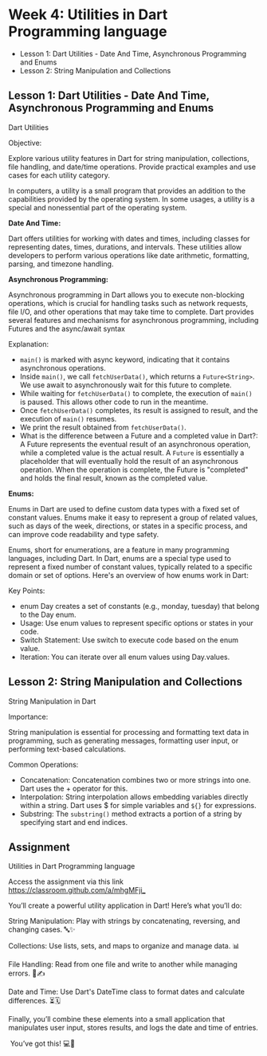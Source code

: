 # Week 4: Utilities in Dart Programming language

- Lesson 1: Dart Utilities - Date And Time, Asynchronous Programming and Enums
- Lesson 2: String Manipulation and Collections

## Lesson 1: Dart Utilities - Date And Time, Asynchronous Programming and Enums

Dart Utilities

Objective:

Explore various utility features in Dart for string manipulation, collections, file handling, and date/time operations.
Provide practical examples and use cases for each utility category.

In computers, a utility is a small program that provides an addition to the capabilities provided by the operating system. In some usages, a utility is a special and nonessential part of the operating system.

**Date And Time:**

Dart offers utilities for working with dates and times, including classes for representing dates, times, durations, and intervals. These utilities allow developers to perform various operations like date arithmetic, formatting, parsing, and timezone handling.

**Asynchronous Programming:**

Asynchronous programming in Dart allows you to execute non-blocking operations, which is crucial for handling tasks such as network requests, file I/O, and other operations that may take time to complete. Dart provides several features and mechanisms for asynchronous programming, including Futures and the async/await syntax

Explanation:

- `main()` is marked with async keyword, indicating that it contains asynchronous operations.
- Inside `main()`, we call `fetchUserData()`, which returns a `Future<String>`. We use await to asynchronously wait for this future to complete.
- While waiting for `fetchUserData()` to complete, the execution of `main()` is paused. This allows other code to run in the meantime.
- Once `fetchUserData()` completes, its result is assigned to result, and the execution of `main()` resumes.
- We print the result obtained from `fetchUserData()`.
- What is the difference between a Future and a completed value in Dart?: A Future represents the eventual result of an asynchronous operation, while a completed value is the actual result. A `Future` is essentially a placeholder that will eventually hold the result of an asynchronous operation. When the operation is complete, the Future is "completed" and holds the final result, known as the completed value.

**Enums:**

Enums in Dart are used to define custom data types with a fixed set of constant values. Enums make it easy to represent a group of related values, such as days of the week, directions, or states in a specific process, and can improve code readability and type safety.

Enums, short for enumerations, are a feature in many programming languages, including Dart. In Dart, enums are a special type used to represent a fixed number of constant values, typically related to a specific domain or set of options. Here's an overview of how enums work in Dart:

Key Points:

- enum Day creates a set of constants (e.g., monday, tuesday) that belong to the Day enum.
- Usage: Use enum values to represent specific options or states in your code.
- Switch Statement: Use switch to execute code based on the enum value.
- Iteration: You can iterate over all enum values using Day.values.

## Lesson 2: String Manipulation and Collections

String Manipulation in Dart

Importance:

String manipulation is essential for processing and formatting text data in programming, such as generating messages, formatting user input, or performing text-based calculations.

Common Operations:

- Concatenation: Concatenation combines two or more strings into one. Dart uses the + operator for this.
- Interpolation: String interpolation allows embedding variables directly within a string. Dart uses $ for simple variables and `${}` for expressions.
- Substring: The `substring()` method extracts a portion of a string by specifying start and end indices.

## Assignment

Utilities in Dart Programming language

Access the assignment via this link <https://classroom.github.com/a/mhgMFji_>

You’ll create a powerful utility application in Dart! Here’s what you’ll do:

String Manipulation: Play with strings by concatenating, reversing, and changing cases. 🔤✨

Collections: Use lists, sets, and maps to organize and manage data. 📊

File Handling: Read from one file and write to another while managing errors. 📂✍️

Date and Time: Use Dart's DateTime class to format dates and calculate differences. ⏳🗓️

Finally, you’ll combine these elements into a small application that manipulates user input, stores results, and logs the date and time of entries.

 You’ve got this! 💻🎈
